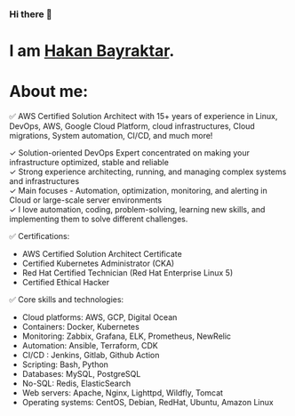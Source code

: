 ### Hi there 👋

# I am [Hakan Bayraktar](https://www.linkedin.com/in/hakanbayraktar/).

# About me:

✅ AWS Certified Solution Architect with 15+ years of experience in Linux, DevOps, AWS, Google Cloud Platform, cloud infrastructures, Cloud migrations, System automation, CI/CD, and much more!

✓ Solution-oriented DevOps Expert concentrated on making your infrastructure optimized, stable and reliable                                  
✓ Strong experience architecting, running, and managing complex systems and infrastructures                                                         
✓ Main focuses - Automation, optimization, monitoring, and alerting in Cloud or large-scale server environments                                     
✓ I love automation, coding, problem-solving, learning new skills, and implementing them to solve different challenges.

✅ Certifications:
- AWS Certified Solution Architect Certificate
- Certified Kubernetes Administrator (CKA)
- Red Hat Certified Technician (Red Hat Enterprise Linux 5)
- Certified Ethical Hacker

✅ Core skills and technologies:
- Cloud platforms: AWS, GCP, Digital Ocean
- Containers: Docker, Kubernetes
- Monitoring: Zabbix, Grafana, ELK, Prometheus, NewRelic
- Automation: Ansible, Terraform, CDK
- CI/CD : Jenkins, Gitlab, Github Action
- Scripting: Bash, Python
- Databases: MySQL, PostgreSQL
- No-SQL: Redis, ElasticSearch
- Web servers: Apache, Nginx, Lighttpd, Wildfly, Tomcat
- Operating systems: CentOS, Debian, RedHat, Ubuntu, Amazon Linux
  

